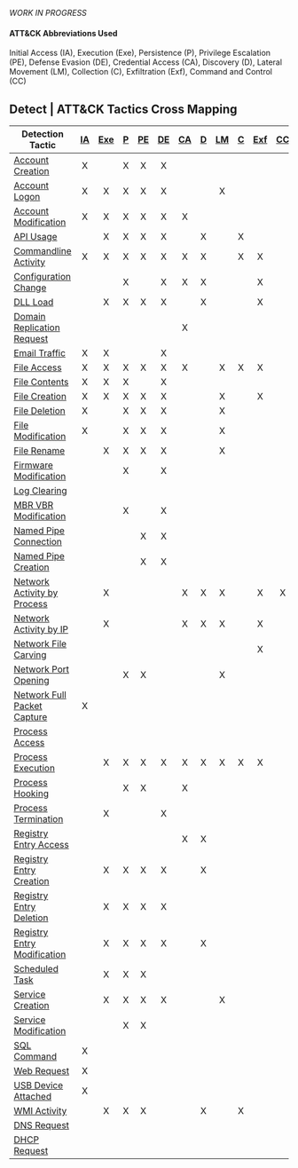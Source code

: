 _WORK IN PROGRESS_

#### ATT&CK Abbreviations Used
Initial Access (IA), Execution (Exe), Persistence (P), Privilege Escalation (PE), Defense Evasion (DE), 
Credential Access (CA), Discovery (D), Lateral Movement (LM), Collection (C), Exfiltration (Exf), Command and Control (CC)


## Detect | ATT&CK Tactics Cross Mapping

| Detection Tactic                                                       | [IA](https://attack.mitre.org/tactics/TA0001/) | [Exe](https://attack.mitre.org/tactics/TA0002) | [P](https://attack.mitre.org/tactics/TA0003/) | [PE](https://attack.mitre.org/tactics/TA0004) | [DE](https://attack.mitre.org/tactics/TA0005) | [CA](https://attack.mitre.org/tactics/TA0006) | [D](https://attack.mitre.org/tactics/TA0005) | [LM](https://attack.mitre.org/tactics/TA0008) | [C](https://attack.mitre.org/tactics/TA0006) | [Exf](https://attack.mitre.org/tactics/TA0010) | [CC](https://attack.mitre.org/tactics/TA0011) |
| ---------------------------------------------------------------------- | :--------------------------------------------: | :--------------------------------------------: | :-------------------------------------------: | :-------------------------------------------: | :-------------------------------------------: | :-------------------------------------------: | :------------------------------------------: | :-------------------------------------------: | :------------------------------------------: | :--------------------------------------------: | :-------------------------------------------: |
| [Account Creation](/Tactics/Account-Creation.md)                       |                       X                        |                                                |                       X                       |                       X                       |                       X                       |                                               |                                              |                                               |                                              |                                                |
| [Account Logon](/Tactics/Account-Logon.md)                             |                       X                        |                       X                        |                       X                       |                       X                       |                       X                       |                                               |                                              |                       X                       |                                              |                                                |
| [Account Modification](/Tactics/Account-Modification.md)               |                       X                        |                       X                        |                       X                       |                       X                       |                       X                       |                       X                       |                                              |                                               |                                              |                                                |
| [API Usage](/Tactics/API-Usage.md)                                     |                                                |                       X                        |                       X                       |                       X                       |                       X                       |                                               |                      X                       |                                               |                      X                       |                                                |
| [Commandline Activity](/Tactics/Commandline-Activity.md)               |                       X                        |                       X                        |                       X                       |                       X                       |                       X                       |                       X                       |                      X                       |                                               |                      X                       |                       X                        |
| [Configuration Change](/Tactics/Configuration-Change.md)               |                                                |                                                |                       X                       |                                               |                       X                       |                       X                       |                      X                       |                                               |                                              |                       X                        |
| [DLL Load](/Tactics/DLL-Load.md)                                       |                                                |                       X                        |                       X                       |                       X                       |                       X                       |                                               |                      X                       |                                               |                                              |                       X                        |
| [Domain Replication Request](/Tactics/Domain-Replication-Request.md)   |                                                |                                                |                                               |                                               |                                               |                       X                       |                                              |                                               |                                              |                                                |
| [Email Traffic](/Tactics/Email-Traffic.md)                             |                       X                        |                       X                        |                                               |                                               |                       X                       |                                               |                                              |                                               |                                              |                                                |
| [File Access](/Tactics/File-Access.md)                                 |                       X                        |                       X                        |                       X                       |                       X                       |                       X                       |                       X                       |                                              |                       X                       |                      X                       |                       X                        |
| [File Contents](/Tactics/File-Contents.md)                             |                       X                        |                       X                        |                       X                       |                                               |                       X                       |                                               |                                              |                                               |                                              |                                                |
| [File Creation](/Tactics/File-Creation.md)                             |                       X                        |                       X                        |                       X                       |                       X                       |                       X                       |                                               |                                              |                       X                       |                                              |                       X                        |
| [File Deletion](/Tactics/File-Deletion.md)                             |                       X                        |                                                |                       X                       |                       X                       |                       X                       |                                               |                                              |                       X                       |                                              |                                                |
| [File Modification](/Tactics/File-Modification.md)                     |                       X                        |                                                |                       X                       |                       X                       |                       X                       |                                               |                                              |                       X                       |                                              |                                                |
| [File Rename](/Tactics/File-Rename.md)                                 |                                                |                       X                        |                       X                       |                       X                       |                       X                       |                                               |                                              |                       X                       |                                              |                                                |
| [Firmware Modification](/Tactics/Firmware-Modification.md)             |                                                |                                                |                       X                       |                                               |                       X                       |                                               |                                              |                                               |                                              |                                                |
| [Log Clearing](/Tactics/Log-Clearing.md)                               |                                                |                                                |                                               |                                               |                                               |                                               |                                              |                                               |                                              |                                                |
| [MBR VBR Modification](/Tactics/MBR-VBR-Modification.md)               |                                                |                                                |                       X                       |                                               |                       X                       |                                               |                                              |                                               |                                              |                                                |
| [Named Pipe Connection](/Tactics/Named-Pipe-Connection.md)             |                                                |                                                |                                               |                       X                       |                       X                       |                                               |                                              |                                               |                                              |                                                |
| [Named Pipe Creation](/Tactics/Named-Pipe-Creation.md)                 |                                                |                                                |                                               |                       X                       |                       X                       |                                               |                                              |                                               |                                              |                                                |
| [Network Activity by Process](/Tactics/Network-Activity-by-Process.md) |                                                |                       X                        |                                               |                                               |                                               |                       X                       |                      X                       |                       X                       |                                              |                       X                        |                       X                       |
| [Network Activity by IP](/Tactics/Network-Activity-by-IP.md)           |                                                |                       X                        |                                               |                                               |                                               |                       X                       |                      X                       |                       X                       |                                              |                       X                        |
| [Network File Carving](/Tactics/Network-File-Carving.md)               |                                                |                                                |                                               |                                               |                                               |                                               |                                              |                                               |                                              |                       X                        |
| [Network Port Opening](/Tactics/Network-Port-Opening.md)               |                                                |                                                |                       X                       |                       X                       |                                               |                                               |                                              |                       X                       |                                              |                                                |
| [Network Full Packet Capture](/Tactics/Network-Full-Packet-Capture.md) |                       X                        |                                                |                                               |                                               |                                               |                                               |                                              |                                               |                                              |                                                |
| [Process Access](/Tactics/Process-Access.md)                           |                                                |                                                |                                               |                                               |                                               |                                               |                                              |                                               |                                              |                                                |
| [Process Execution](/Tactics/Process-Execution.md)                     |                                                |                       X                        |                       X                       |                       X                       |                       X                       |                       X                       |                      X                       |                       X                       |                      X                       |                       X                        |
| [Process Hooking](/Tactics/Process-Hooking.md)                         |                                                |                                                |                       X                       |                       X                       |                                               |                       X                       |                                              |                                               |                                              |                                                |
| [Process Termination](/Tactics/Process-Termination.md)                 |                                                |                       X                        |                                               |                                               |                       X                       |                                               |                                              |                                               |                                              |                                                |
| [Registry Entry Access](/Tactics/Registry-Entry-Access.md)             |                                                |                                                |                                               |                                               |                                               |                       X                       |                      X                       |                                               |                                              |                                                |
| [Registry Entry Creation](/Tactics/Registry-Entry-Creation.md)         |                                                |                       X                        |                       X                       |                       X                       |                       X                       |                                               |                      X                       |                                               |                                              |                                                |
| [Registry Entry Deletion](/Tactics/Registry-Entry-Deletion.md)         |                                                |                       X                        |                       X                       |                       X                       |                       X                       |                                               |                                              |                                               |                                              |                                                |
| [Registry Entry Modification](/Tactics/Registry-Entry-Modification.md) |                                                |                       X                        |                       X                       |                       X                       |                       X                       |                                               |                      X                       |                                               |                                              |                                                |
| [Scheduled Task](/Tactics/Scheduled-Task.md)                           |                                                |                       X                        |                       X                       |                       X                       |                                               |                                               |                                              |                                               |                                              |                                                |
| [Service Creation](/Tactics/Service-Creation.md)                       |                                                |                       X                        |                       X                       |                       X                       |                       X                       |                                               |                                              |                       X                       |                                              |                                                |
| [Service Modification](/Tactics/Service-Modification.md)               |                                                |                                                |                       X                       |                       X                       |                                               |                                               |                                              |                                               |                                              |                                                |
| [SQL Command](/Tactics/SQL-Command.md)                                 |                       X                        |                                                |                                               |                                               |                                               |                                               |                                              |                                               |                                              |                                                |
| [Web Request](/Tactics/Web-Request.md)                                 |                       X                        |                                                |                                               |                                               |                                               |                                               |                                              |                                               |                                              |                                                |
| [USB Device Attached](/Tactics/USB-Device-Attached.md)                 |                       X                        |                                                |                                               |                                               |                                               |                                               |                                              |                                               |                                              |                                                |
| [WMI Activity](/Tactics/WMI-Activity.md)                               |                                                |                       X                        |                       X                       |                       X                       |                                               |                                               |                      X                       |                                               |                      X                       |                                                |
| [DNS Request](/Tactics/DNS-Request.md)                                 |                                                |                                                |                                               |                                               |                                               |                                               |                                              |                                               |                                              |                                                |
| [DHCP Request](/Tactics/DHCP-Request.md)                               |                                                |                                                |                                               |                                               |                                               |                                               |                                              |                                               |                                              |                                                |